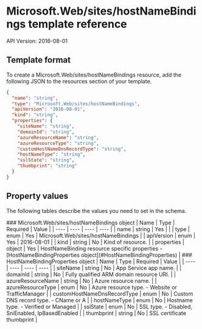 # Microsoft.Web/sites/hostNameBindings template reference
API Version: 2016-08-01
## Template format

To create a Microsoft.Web/sites/hostNameBindings resource, add the following JSON to the resources section of your template.

```json
{
  "name": "string",
  "type": "Microsoft.Web/sites/hostNameBindings",
  "apiVersion": "2016-08-01",
  "kind": "string",
  "properties": {
    "siteName": "string",
    "domainId": "string",
    "azureResourceName": "string",
    "azureResourceType": "string",
    "customHostNameDnsRecordType": "string",
    "hostNameType": "string",
    "sslState": "string",
    "thumbprint": "string"
  }
}
```
## Property values

The following tables describe the values you need to set in the schema.

<a id="Microsoft.Web/sites/hostNameBindings" />
### Microsoft.Web/sites/hostNameBindings object
|  Name | Type | Required | Value |
|  ---- | ---- | ---- | ---- |
|  name | string | Yes |  |
|  type | enum | Yes | Microsoft.Web/sites/hostNameBindings |
|  apiVersion | enum | Yes | 2016-08-01 |
|  kind | string | No | Kind of resource. |
|  properties | object | Yes | HostNameBinding resource specific properties - [HostNameBindingProperties object](#HostNameBindingProperties) |


<a id="HostNameBindingProperties" />
### HostNameBindingProperties object
|  Name | Type | Required | Value |
|  ---- | ---- | ---- | ---- |
|  siteName | string | No | App Service app name. |
|  domainId | string | No | Fully qualified ARM domain resource URI. |
|  azureResourceName | string | No | Azure resource name. |
|  azureResourceType | enum | No | Azure resource type. - Website or TrafficManager |
|  customHostNameDnsRecordType | enum | No | Custom DNS record type. - CName or A |
|  hostNameType | enum | No | Hostname type. - Verified or Managed |
|  sslState | enum | No | SSL type. - Disabled, SniEnabled, IpBasedEnabled |
|  thumbprint | string | No | SSL certificate thumbprint |

